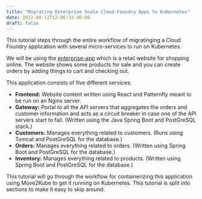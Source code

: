 ```yaml
---
title: "Migrating Enterprise Scale Cloud Foundry Apps to Kubernetes"
date: 2022-08-12T12:06:32-06:00
draft: false
---
```

This tutorial steps through the entire workflow of migratinging a Cloud Foundry application with several micro-services to run on Kubernetes.

We will be using the [enterprise-app](https://github.com/konveyor/move2kube-demos/tree/main/samples/enterprise-app) which is a retail website for shopping online. The website shows some products for sale and you can create orders by adding things to cart and checking out.

This application consists of five different services:
- **Frontend:** Website content written using React and Patternfly meant to be run on an Nginx server.
- **Gateway:** Portal to all the API servers that aggregates the orders and customer information and acts as a circuit breaker in case one of the API servers start to fail. (Written using the Java Spring Boot and PostGreSQL stack.)
- **Customers:** Manages everything related to customers. (Runs using Tomcat and PostGreSQL for the database.)
- **Orders:** Manages everything related to orders. (Written using Spring Boot and PostGreSQL for the database.)
- **Inventory:** Manages everything related to products. (Written using Spring Boot and PostGreSQL for the database.)

This tutorial will go through the workflow for containerizing this application using Move2Kube to get it running on Kubernetes. This tutorial is split into sections to make it easy to skip around.
